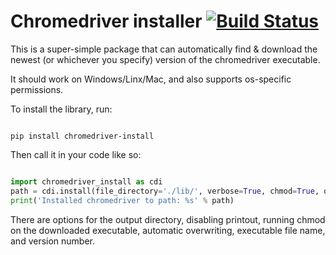 # Chromedriver installer  [![Build Status](https://travis-ci.com/shadowmoose/chrome_driver.svg?branch=master)](https://travis-ci.com/shadowmoose/chrome_driver)

This is a super-simple package that can automatically find & download the newest (or whichever you specify) version of 
the chromedriver executable.

It should work on Windows/Linx/Mac, and also supports os-specific permissions.

To install the library, run:
```

pip install chromedriver-install

```


Then call it in your code like so:
```python

import chromedriver_install as cdi
path = cdi.install(file_directory='./lib/', verbose=True, chmod=True, overwrite=False, version=None)
print('Installed chromedriver to path: %s' % path)

```

There are options for the output directory, disabling printout, running chmod on the downloaded executable, 
automatic overwriting, executable file name, and version number.
